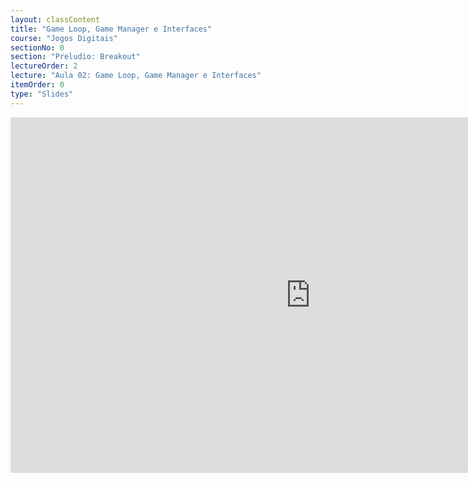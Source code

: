 ```yaml
---
layout: classContent
title: "Game Loop, Game Manager e Interfaces"
course: "Jogos Digitais"
sectionNo: 0
section: "Preludio: Breakout"
lectureOrder: 2
lecture: "Aula 02: Game Loop, Game Manager e Interfaces"
itemOrder: 0
type: "Slides"
---
```


<iframe src="https://docs.google.com/presentation/d/e/2PACX-1vQspSgWXBTz2qUSF0R2mCKxIZySw1RuzXypYCAb3BdoXTKJSwXoqaBI3BVcKDMWSNrAj8jakyl5Ym01/embed?start=false&loop=false&delayms=60000" frameborder="0" width="960" height="569" allowfullscreen="true" mozallowfullscreen="true" webkitallowfullscreen="true"></iframe>